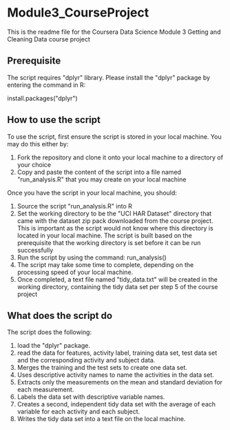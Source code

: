 # Module3_CourseProject
This is the readme file for the Coursera Data Science Module 3 Getting and Cleaning Data course project

## Prerequisite
The script requires "dplyr" library. Please install the "dplyr" package by entering the command in R:

install.packages("dplyr")

## How to use the script
To use the script, first ensure the script is stored in your local machine. You may do this either by:

1. Fork the repository and clone it onto your local machine to a directory of your choice
2. Copy and paste the content of the script into a file named "run_analysis.R" that you may create on your local machine


Once you have the script in your local machine, you should:

1. Source the script "run_analysis.R" into R
2. Set the working directory to be the "UCI HAR Dataset" directory that came with the dataset zip pack downloaded from the course project. This is important as the script would not know where this directory is located in your local machine. The script is built based on the prerequisite that the working directory is set before it can be run successfully
3. Run the script by using the command: run_analysis()
4. The script may take some time to complete, depending on the processing speed of your local machine.
5. Once completed, a text file named "tidy_data.txt" will be created in the working directory, containing the tidy data set per step 5 of the course project


## What does the script do
The script does the following:

1. load the "dplyr" package.
2. read the data for features, activity label, training data set, test data set and the corresponding activity and subject data.
3. Merges the training and the test sets to create one data set.
4. Uses descriptive activity names to name the activities in the data set.
5. Extracts only the measurements on the mean and standard deviation for each measurement. 
6. Labels the data set with descriptive variable names. 
7. Creates a second, independent tidy data set with the average of each variable for each activity and each subject.
8. Writes the tidy data set into a text file on the local machine.
